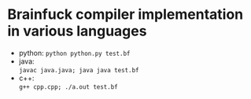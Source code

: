 # Brainfuck compiler implementation in various languages
- python:
```python python.py test.bf```
- java:  
```javac java.java; java java test.bf```
- c++:    
```g++ cpp.cpp; ./a.out test.bf```
